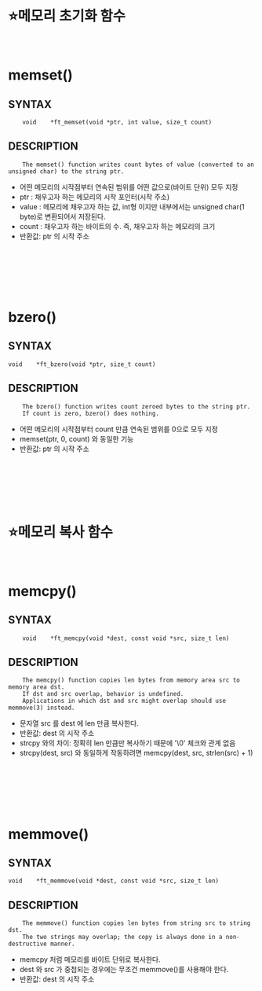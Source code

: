 :star:메모리 초기화 함수
==============

</br>

memset()
===================

SYNTAX
------
        void	*ft_memset(void *ptr, int value, size_t count)

DESCRIPTION
-----------
        The memset() function writes count bytes of value (converted to an unsigned char) to the string ptr.

* 어떤 메모리의 시작점부터 연속된 범위를 어떤 값으로(바이트 단위) 모두 지정
* ptr : 채우고자 하는 메모리의 시작 포인터(시작 주소)
* value : 메모리에 채우고자 하는 값, int형 이지만 내부에서는 unsigned char(1 byte)로 변환되어서 저장된다.
* count : 채우고자 하는 바이트의 수. 즉, 채우고자 하는 메모리의 크기
* 반환값: ptr 의 시작 주소
</br>
</br>
</br>
</br>
</br>

bzero()
================

SYNTAX
------
    void	*ft_bzero(void *ptr, size_t count)

DESCRIPTION
-----------
        The bzero() function writes count zeroed bytes to the string ptr.
        If count is zero, bzero() does nothing.

* 어떤 메모리의 시작점부터 count 만큼 연속된 범위를 0으로 모두 지정
* memset(ptr, 0, count) 와 동일한 기능
* 반환값: ptr 의 시작 주소

</br>
</br>
</br>
</br>
</br>

:star:메모리 복사 함수
==============

</br>

memcpy()
===================

SYNTAX
------
        void	*ft_memcpy(void *dest, const void *src, size_t len)

DESCRIPTION
-----------
        The memcpy() function copies len bytes from memory area src to memory area dst.
        If dst and src overlap, behavior is undefined.
        Applications in which dst and src might overlap should use memmove(3) instead.

* 문자열 src 를 dest 에 len 만큼 복사한다. 
* 반환값: dest 의 시작 주소
* strcpy 와의 차이: 정확히 len 만큼만 복사하기 때문에 '\0' 체크와 관계 없음
* strcpy(dest, src) 와 동일하게 작동하려면 memcpy(dest, src, strlen(src) + 1)
</br>
</br>
</br>
</br>
</br>

memmove()
================

SYNTAX
------
    void	*ft_memmove(void *dest, const void *src, size_t len)

DESCRIPTION
-----------
        The memmove() function copies len bytes from string src to string dst.
        The two strings may overlap; the copy is always done in a non-destructive manner.

* memcpy 처럼 메모리를 바이트 단위로 복사한다.
* dest 와 src 가 중첩되는 경우에는 무조건 memmove()를 사용해야 한다.
* 반환값: dest 의 시작 주소


